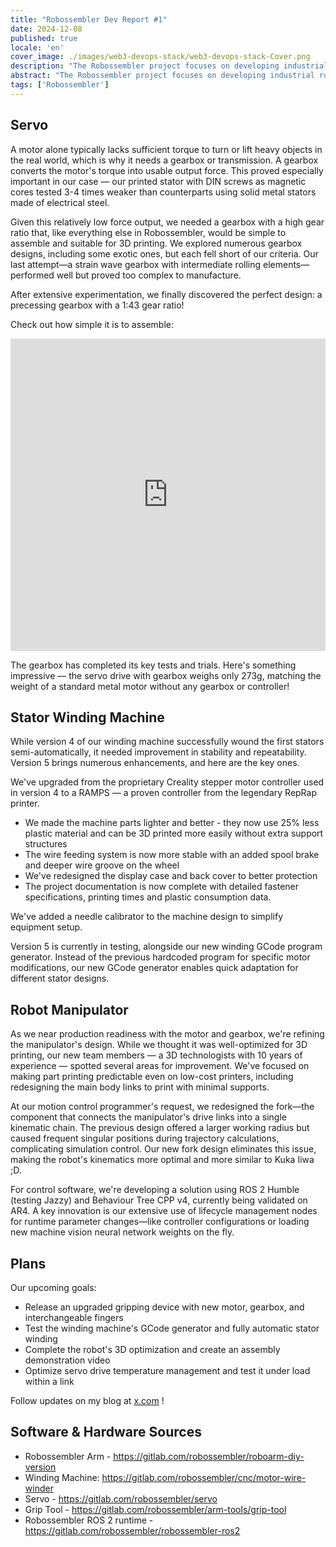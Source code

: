 ```yaml
---
title: "Robossembler Dev Report #1"
date: 2024-12-08
published: true
locale: 'en'
cover_image: ./images/web3-devops-stack/web3-devops-stack-Cover.png
description: "The Robossembler project focuses on developing industrial robots and tools for their production that are accessible to any DIY enthusiast. In this article, we'll share our current progress - an updated and tested gearbox, the 5th version of the winding machine, and a robot manipulator with additional optimizations for 3D printing!"
abstract: "The Robossembler project focuses on developing industrial robots and tools for their production that are accessible to any DIY enthusiast. In this article, we'll share our current progress - an updated and tested gearbox, the 5th version of the winding machine, and a robot manipulator with additional optimizations for 3D printing!"
tags: ['Robossembler']
---
```



## Servo

A motor alone typically lacks sufficient torque to turn or lift heavy objects in the real world, which is why it needs a gearbox or transmission. A gearbox converts the motor's torque into usable output force. This proved especially important in our case — our printed stator with DIN screws as magnetic cores tested 3-4 times weaker than counterparts using solid metal stators made of electrical steel.

<rb-image zoom src="./images/robossembler-dev-report-december-2024/stator-photo_2024-12-08_00-03-21.jpg" alt="" />

Given this relatively low force output, we needed a gearbox with a high gear ratio that, like everything else in Robossembler, would be simple to assemble and suitable for 3D printing. We explored numerous gearbox designs, including some exotic ones, but each fell short of our criteria. Our last attempt—a strain wave gearbox with intermediate rolling elements—performed well but proved too complex to manufacture.

After extensive experimentation, we finally discovered the perfect design: a precessing gearbox with a 1:43 gear ratio!

<rb-image zoom src="./images/robossembler-dev-report-december-2024/reducer-photo_2024-12-07_21-54-20.jpg" alt="" />

Check out how simple it is to assemble:

<iframe width="100%" height="500" src="https://www.youtube.com/embed/0vXwFmTB_L4?si=soNbSNKg9tjPWY1f" title="YouTube video player" frameborder="0" allow="accelerometer; autoplay; clipboard-write; encrypted-media; gyroscope; picture-in-picture; web-share" referrerpolicy="strict-origin-when-cross-origin" allowfullscreen></iframe>

The gearbox has completed its key tests and trials. Here's something impressive — the servo drive with gearbox weighs only 273g, matching the weight of a standard metal motor without any gearbox or controller!

<rb-image zoom src="./images/robossembler-dev-report-december-2024/reducer-photo_2024-12-08_14-02-33.jpg" alt="" />

## Stator Winding Machine

While version 4 of our winding machine successfully wound the first stators semi-automatically, it needed improvement in stability and repeatability. Version 5 brings numerous enhancements, and here are the key ones.

We've upgraded from the proprietary Creality stepper motor controller used in version 4 to a RAMPS — a proven controller from the legendary RepRap printer.

<rb-image zoom src="./images/robossembler-dev-report-december-2024/winder-photo_2024-12-07_21-50-12.jpg" alt="" />

- We made the machine parts lighter and better - they now use 25% less plastic material and can be 3D printed more easily without extra support structures
- The wire feeding system is now more stable with an added spool brake and deeper wire groove on the wheel
- We've redesigned the display case and back cover to better protection
- The project documentation is now complete with detailed fastener specifications, printing times and plastic consumption data.

<rb-image zoom src="./images/robossembler-dev-report-december-2024/winder-photo_2024-12-07_21-51-26.jpg" alt="" />

We've added a needle calibrator to the machine design to simplify equipment setup.

<rb-image zoom src="./images/robossembler-dev-report-december-2024/winder-photo_2024-12-04_11-41-56.jpg" alt="" />

Version 5 is currently in testing, alongside our new winding GCode program generator. Instead of the previous hardcoded program for specific motor modifications, our new GCode generator enables quick adaptation for different stator designs.

## Robot Manipulator

As we near production readiness with the motor and gearbox, we're refining the manipulator's design. While we thought it was well-optimized for 3D printing, our new team members — a 3D technologists with 10 years of experience — spotted several areas for improvement. We've focused on making part printing predictable even on low-cost printers, including redesigning the main body links to print with minimal supports.

<rb-image zoom src="./images/robossembler-dev-report-december-2024/3d-supports.jpg" alt="" />

<rb-image zoom src="./images/robossembler-dev-report-december-2024/roboarm-3d-optimize-photo_2024-11-20_15-56-53.jpg" alt="" />

At our motion control programmer's request, we redesigned the fork—the component that connects the manipulator's drive links into a single kinematic chain. The previous design offered a larger working radius but caused frequent singular positions during trajectory calculations, complicating simulation control. Our new fork design eliminates this issue, making the robot's kinematics more optimal and more similar to Kuka Iiwa ;D.

<rb-image zoom src="./images/robossembler-dev-report-december-2024/fork-roboarm-photo_2024-12-07_11-39-31.jpg" alt="" />

For control software, we're developing a solution using ROS 2 Humble (testing Jazzy) and Behaviour Tree CPP v4, currently being validated on AR4. A key innovation is our extensive use of lifecycle management nodes for runtime parameter changes—like controller configurations or loading new machine vision neural network weights on the fly.

## Plans

Our upcoming goals:

- Release an upgraded gripping device with new motor, gearbox, and interchangeable fingers
- Test the winding machine's GCode generator and fully automatic stator winding
- Complete the robot's 3D optimization and create an assembly demonstration video
- Optimize servo drive temperature management and test it under load within a link

Follow updates on my blog at [x.com](https://x.com/movefasta) !

## Software & Hardware Sources

- Robossembler Arm - https://gitlab.com/robossembler/roboarm-diy-version
- Winding Machine: https://gitlab.com/robossembler/cnc/motor-wire-winder
- Servo - https://gitlab.com/robossembler/servo
- Grip Tool - https://gitlab.com/robossembler/arm-tools/grip-tool
- Robossembler ROS 2 runtime - https://gitlab.com/robossembler/robossembler-ros2